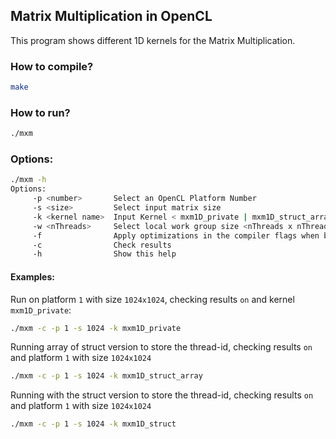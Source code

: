 ## Matrix Multiplication in OpenCL

This program shows different 1D kernels for the Matrix Multiplication.

### How to compile?

```bash
make
```

### How to run? 

```bash
./mxm
```

### Options:

```bash
./mxm -h
Options: 
	 -p <number>       Select an OpenCL Platform Number
	 -s <size>         Select input matrix size
	 -k <kernel name>  Input Kernel < mxm1D_private | mxm1D_struct_array | mxm1D_struct >
	 -w <nThreads>     Select local work group size <nThreads x nThreads>. If not selected, then it sets to NULL
	 -f                Apply optimizations in the compiler flags when building the kernel (-cl-mad-enable -cl-fast-relaxed-math -w)
	 -c                Check results
	 -h                Show this help
```

#### Examples:

Run on platform `1` with size `1024x1024`, checking results `on` and kernel `mxm1D_private`:

```bash
./mxm -c -p 1 -s 1024 -k mxm1D_private
```


Running array of struct version to store the thread-id, checking results `on` and platform `1` with size `1024x1024` 

```bash
./mxm -c -p 1 -s 1024 -k mxm1D_struct_array
```


Running with the struct version to store the thread-id, checking results `on` and platform `1` with size `1024x1024` 

```bash
./mxm -c -p 1 -s 1024 -k mxm1D_struct
```
